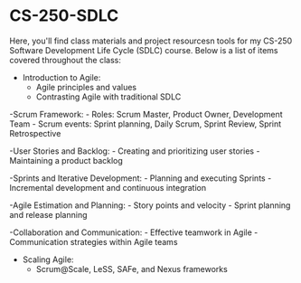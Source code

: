 # CS-250-SDLC
Here, you'll find class materials and project resourcesn tools for my CS-250 Software Development Life Cycle (SDLC) course. 
Below is a list of items covered throughout the class: 

- Introduction to Agile:
    - Agile principles and values
    - Contrasting Agile with traditional SDLC

-Scrum Framework:
    - Roles: Scrum Master, Product Owner, Development Team
    - Scrum events: Sprint planning, Daily Scrum, Sprint Review, Sprint Retrospective

-User Stories and Backlog:
    - Creating and prioritizing user stories
    - Maintaining a product backlog

-Sprints and Iterative Development:
    - Planning and executing Sprints
    - Incremental development and continuous integration

-Agile Estimation and Planning:
    - Story points and velocity
    - Sprint planning and release planning

-Collaboration and Communication:
    - Effective teamwork in Agile
    - Communication strategies within Agile teams

- Scaling Agile:
    - Scrum@Scale, LeSS, SAFe, and Nexus frameworks
